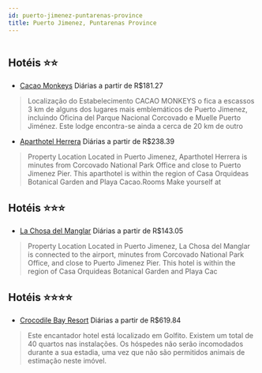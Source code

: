 ```yaml
---
id: puerto-jimenez-puntarenas-province
title: Puerto Jimenez, Puntarenas Province
---
```


<center><img src="http://cdn.smyrooms.com/cloudcontent/fotos/agregadorHotelero/0025/07214/2507214/1.jpg?f=14998532" alt="" /></center>


## Hotéis ⭐️⭐️

-    [Cacao Monkeys](https://www.hurb.com/aud/https://www.hurb.com/hoteis/puerto-jimenez/cacao-monkeys-JNP-JP745704?cmp=18055) Diárias a partir de R$181.27
   > Localização do Estabelecimento CACAO MONKEYS o fica a escassos 3 km de alguns dos lugares mais emblemáticos de Puerto Jimenez, incluindo Oficina del Parque Nacional Corcovado e Muelle Puerto Jiménez.  Este lodge encontra-se ainda a cerca de 20 km de outro
-    [Aparthotel Herrera](https://www.hurb.com/aud/https://www.hurb.com/hoteis/puerto-jimenez/aparthotel-herrera-JNP-JP930664?cmp=18055) Diárias a partir de R$238.39
   > Property Location Located in Puerto Jimenez, Aparthotel Herrera is minutes from Corcovado National Park Office and close to Puerto Jimenez Pier. This aparthotel is within the region of Casa Orquideas Botanical Garden and Playa Cacao.Rooms Make yourself at

## Hotéis ⭐️⭐️⭐️

-    [La Chosa del Manglar](https://www.hurb.com/aud/https://www.hurb.com/hoteis/puerto-jimenez/la-chosa-del-manglar-JNP-JP129249?cmp=18055) Diárias a partir de R$143.05
   > Property Location Located in Puerto Jimenez, La Chosa del Manglar is connected to the airport, minutes from Corcovado National Park Office, and close to Puerto Jimenez Pier.  This hotel is within the region of Casa Orquideas Botanical Garden and Playa Cac

## Hotéis ⭐️⭐️⭐️⭐️

-    [Crocodile Bay Resort](https://www.hurb.com/aud/https://www.hurb.com/hoteis/puerto-jimenez/crocodile-bay-resort-JNP-JP556288?cmp=18055) Diárias a partir de R$619.84
   > Este encantador hotel está localizado em Golfito. Existem um total de 40 quartos nas instalações. Os hóspedes não serão incomodados durante a sua estadia, uma vez que não são permitidos animais de estimação neste imóvel. 
